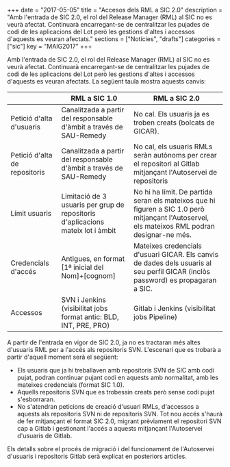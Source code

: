 +++
date        = "2017-05-05"
title       = "Accesos dels RML a SIC 2.0"
description = "Amb l'entrada de SIC 2.0, el rol del Release Manager (RML) al SIC no es veurà afectat. Continuarà encarregant-se de centralitzar les pujades de codi de les aplicacions del Lot però les gestions d'altes i accessos d'aquests es veuran afectats."
sections    = ["Notícies", "drafts"]
categories  = ["sic"]
key         = "MAIG2017"
+++

Amb l'entrada de SIC 2.0, el rol del Release Manager (RML) al SIC no es veurà afectat. Continuarà encarregant-se de centralitzar les pujades de codi de les aplicacions del Lot però les gestions d'altes i accessos d'aquests es veuran afectats. La següent taula mostra aquests canvis:

||RML a SIC 1.0|RML a SIC 2.0|
|----------------------|-------------|---|
|Petició d'alta d'usuaris|Canalitzada a partir del responsable d'àmbit a través de SAU-Remedy|No cal. Els usuaris ja es troben creats (bolcats de GICAR).|
|Petició d'alta de repositoris|Canalitzada a partir del responsable d'àmbit a través de SAU-Remedy|No cal, els usuaris RMLs seràn autònoms per crear el repositori al Gitlab mitjançant l'Autoservei de repositoris|
|Límit usuaris|Limitació de 3 usuaris per grup de repositoris d'aplicacions mateix lot i àmbit|No hi ha límit. De partida seran els mateixos que hi figuren a SIC 1.0 però mitjançant l'Autoservei, els mateixos RML podran designar-ne més.|
|Credencials d'accés|Antigues, en format [1ª inicial del Nom]+[cognom]|Mateixes credencials d'usuari GICAR. Els canvis de dades dels usuaris al seu perfil GICAR (inclòs password) es propagaran a SIC.|
|Accessos|SVN i Jenkins (visibilitat jobs format antic: BLD, INT, PRE, PRO)|Gitlab i Jenkins (visibilitat jobs Pipeline)|


A partir de l'entrada en vigor de SIC 2.0, ja no es tractaran més altes d'usuaris RML per a l'accés als repositoris SVN. L'escenari que es trobarà a partir d'aquell moment serà el següent:

* Els usuaris que ja hi treballaven amb repositoris SVN de SIC amb codi pujat, podran continuar pujant codi en aquests amb normalitat, amb les mateixes credencials (format SIC 1.0).
* Aquells repositoris SVN que es trobessin creats però sense codi pujat s'esborraran.
* No s'atendran peticions de creació d'usuari RMLs, d'accessos a aquests als repositoris SVN ni de repositoris  SVN. Tot nou accés s'haurà de fer mitjançant el format SIC 2.0, migrant prèviament el repositori SVN cap a Gitlab i gestionant l'accés a aquests mitjançant l'Autoservei d'usuaris de Gitlab.

Els detalls sobre el procés de migració i del funcionament de l'Autoservei d'usuaris i repositoris Gitlab serà explicat en posteriors articles.